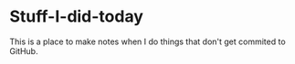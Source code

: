 # Stuff-I-did-today
This is a place to make notes when I do things that don't get commited to GitHub.
